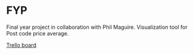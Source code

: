 # FYP
Final year project in collaboration with Phil Maguire.
Visualization tool for Post code price average.

[Trello board](https://trello.com/b/W8BPwKf3/final-year-project-martynas)
